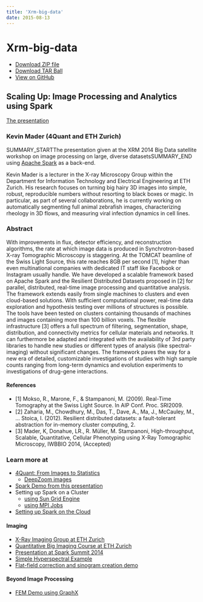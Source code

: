 ```yaml
---
title: 'Xrm-big-data'
date: 2015-08-13
---
```


# Xrm-big-data

* [Download ZIP file](https://github.com/4Quant/xrm-big-data/zipball/master)
* [Download TAR Ball](https://github.com/4Quant/xrm-big-data/tarball/master)
* [View on GitHub](https://github.com/4Quant/xrm-big-data)

## Scaling Up: Image Processing and Analytics using Spark

[The presentation](/slides/XRM-BigDataPres.html)

### Kevin Mader (4Quant and ETH Zurich)

SUMMARY_STARTThe presentation given at the XRM 2014 Big Data satellite workshop on image processing on large, diverse datasetsSUMMARY_END using [Apache Spark](http://spark.apache.org/) as a back-end.

Kevin Mader is a lecturer in the X-ray Microscopy Group within the Department for Information Technology and Electrical Engineering at ETH Zurich. His research focuses on turning big hairy 3D images into simple, robust, reproducible numbers without resorting to black boxes or magic. In particular, as part of several collaborations, he is currently working on automatically segmenting full animal zebrafish images, characterizing rheology in 3D flows, and measuring viral infection dynamics in cell lines.

### Abstract

With improvements in flux, detector efficiency, and reconstruction algorithms, the rate at which image data is produced in Synchrotron-based X-ray Tomographic Microscopy is staggering. At the TOMCAT beamline of the Swiss Light Source, this rate reaches 8GB per second [1], higher than even multinational companies with dedicated IT staff like Facebook or Instagram usually handle. We have developed a scalable framework based on Apache Spark and the Resilient Distributed Datasets proposed in [2] for parallel, distributed, real-time image processing and quantitative analysis. The framework extends easily from single machines to clusters and even cloud-based solutions. With sufficient computational power, real-time data exploration and hypothesis testing over millions of structures is possible. The tools have been tested on clusters containing thousands of machines and images containing more than 100 billion voxels. The flexible infrastructure [3] offers a full spectrum of filtering, segmentation, shape, distribution, and connectivity metrics for cellular materials and networks. It can furthermore be adapted and integrated with the availability of 3rd party libraries to handle new studies or different types of analysis (like spectral-imaging) without significant changes. The framework paves the way for a new era of detailed, customizable investigations of studies with high sample counts ranging from long-term dynamics and evolution experiments to investigations of drug-gene interactions.

#### References

* [1] Mokso, R., Marone, F., & Stampanoni, M. (2009). Real-Time Tomography at the Swiss Light Source. In AIP Conf. Proc. SRI2009.
* [2] Zaharia, M., Chowdhury, M., Das, T., Dave, A., Ma, J., McCauley, M., … Stoica, I. (2012). Resilient distributed datasets: a fault-tolerant abstraction for in-memory cluster computing, 2.
* [3] Mader, K, Donahue, LR., R. Müller, M. Stampanoni, High-throughput, Scalable, Quantitative, Cellular Phenotyping using X-Ray Tomographic Microscopy, IWBBIO 2014, (Accepted)

### Learn more at

* [4Quant: From Images to Statistics](http://www.4quant.com)
    * [DeepZoom images](http://people.ee.ethz.ch/~maderk/dz/tomcat.html)
* [Spark Demo from this presentation](https://gist.github.com/kmader/755c2d99c23f4cbe2e74)
* Setting up Spark on a Cluster
    * [using Sun Grid Engine](https://github.com/4Quant/sge_spark)
    * [using MPI Jobs](https://bitbucket.org/skicavs/spark-on-brutus)
* [Setting up Spark on the Cloud](https://4quant.github.io/aws-spark-introduction)

#### Imaging

* [X-Ray Imaging Group at ETH Zurich](http://bit.ly/1gD8wKb)
* [Quantitative Big Imaging Course at ETH Zurich](http://bit.ly/1kj9mnq)
* [Presentation at Spark Summit 2014](https://rawgit.com/4Quant/spark-summit-2014-presentation/master/ssPresentation.html)
* [Simple Hyperspectral Example](https://gist.github.com/kmader/e6fb564f4c180b87042f)
* [Flat-field correction and sinogram creation demo](https://gist.github.com/kmader/7cce1e04f74fdc990dfe)

#### Beyond Image Processing

* [FEM Demo using GraphX](https://gist.github.com/kmader/6456262935af381c8dbe)
